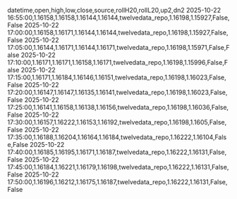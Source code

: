 datetime,open,high,low,close,source,rollH20,rollL20,up2,dn2
2025-10-22 16:55:00,1.16158,1.16158,1.16144,1.16144,twelvedata_repo,1.16198,1.15927,False,False
2025-10-22 17:00:00,1.16158,1.16171,1.16144,1.16144,twelvedata_repo,1.16198,1.15927,False,False
2025-10-22 17:05:00,1.16144,1.16171,1.16144,1.16171,twelvedata_repo,1.16198,1.15971,False,False
2025-10-22 17:10:00,1.16171,1.16171,1.16158,1.16171,twelvedata_repo,1.16198,1.15996,False,False
2025-10-22 17:15:00,1.16171,1.16184,1.16146,1.16151,twelvedata_repo,1.16198,1.16023,False,False
2025-10-22 17:20:00,1.16147,1.16147,1.16135,1.16141,twelvedata_repo,1.16198,1.16023,False,False
2025-10-22 17:25:00,1.16141,1.16158,1.16138,1.16156,twelvedata_repo,1.16198,1.16036,False,False
2025-10-22 17:30:00,1.16157,1.16222,1.16153,1.16192,twelvedata_repo,1.16198,1.1605,False,False
2025-10-22 17:35:00,1.16188,1.16204,1.16164,1.16184,twelvedata_repo,1.16222,1.16104,False,False
2025-10-22 17:40:00,1.16185,1.16195,1.16171,1.16187,twelvedata_repo,1.16222,1.16131,False,False
2025-10-22 17:45:00,1.16184,1.16221,1.16179,1.16198,twelvedata_repo,1.16222,1.16131,False,False
2025-10-22 17:50:00,1.16196,1.16212,1.16175,1.16187,twelvedata_repo,1.16222,1.16131,False,False
